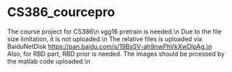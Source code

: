 # CS386_courcepro
The course project for CS386\n
vgg16 pretrain is needed.\n
Due to the file size limitation, it is not uploaded.\n
The relative files is uploaded via BaiduNetDisk https://pan.baidu.com/s/19BsSV-ah9nwPhVkXwDlpAg.\n
Also, for RBD part, RBD prior is needed. The images should be prcessed by the matlab code uploaded.\n

